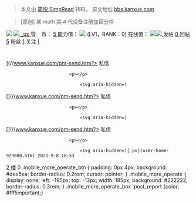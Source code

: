 > 本文由 [简悦 SimpRead](http://ksria.com/simpread/) 转码， 原文地址 [bbs.kanxue.com](https://bbs.kanxue.com/thread-269257.htm)

> [原创] 某 math 美 4 代设备注册加密分析

 [![](https://bbs.kanxue.com/view/img/avatar.png)](user-home-929080.htm) [ ![](https://bbs.kanxue.com/view/img/avatar.png) ](user-home-929080.htm) [ _px ](user-home-929080.htm) 雪    币： [ 5 ](thread-260144.htm) 能力值： [  ](thread-260144.htm) ![](http://bbs.kanxue.com/view/img/stars01.gif) (LV1，RANK：0) 在线值： [ ![](http://passport.kanxue.com/pc/view/img/star.gif)![](http://passport.kanxue.com/pc/view/img/star.gif) ](thread-249442.htm) 发帖 [ 0 ](user-929080.htm) 回帖 [ 5](user-post-929080.htm) [](user-post-929080.htm) 粉丝 [ 1](user-fans-929080.htm) [](user-fans-929080.htm)   关注  [ 

<div class="text-grey text-tiny" style="height: 20px; text-align: center; margin-top: -9px;"> <div class="mb-3" style="position: relative;"><img style="position:absolute;left: -3px;" src="//bbs.kanxue.com/view/img/stars01.gif" alt=""> </div> </div>

](//www.kanxue.com/pm-send.htm?>
												<i></i>
												私信
											</a>
										

									
								
							<p></p>
								
								<svg aria-hidden=)

[](//www.kanxue.com/pm-send.htm?>
												<i></i>
												私信
											</a>
										

									
								
							<p></p>
								
								<svg aria-hidden=)

[](//www.kanxue.com/pm-send.htm?>
												<i></i>
												私信
											</a>
										

									
								
							<p></p>
								
								<svg aria-hidden=)[_px](user-home-929080.htm) 2021-9-8 18:53

[2 楼](thread-269257-1.htm#1699050)    [  ](javascript:void(0)) 0 .mobile_more_operate_btn { padding: 0px 4px; background: #dee5ea; border-radius: 0.2rem; cursor: pointer; } .mobile_more_operate { display: none; left: -195px; top: -13px; width: 185px; background: #222222; border-radius: 0.3rem; } .mobile_more_operate_box .post_report {color: #fff!important;}